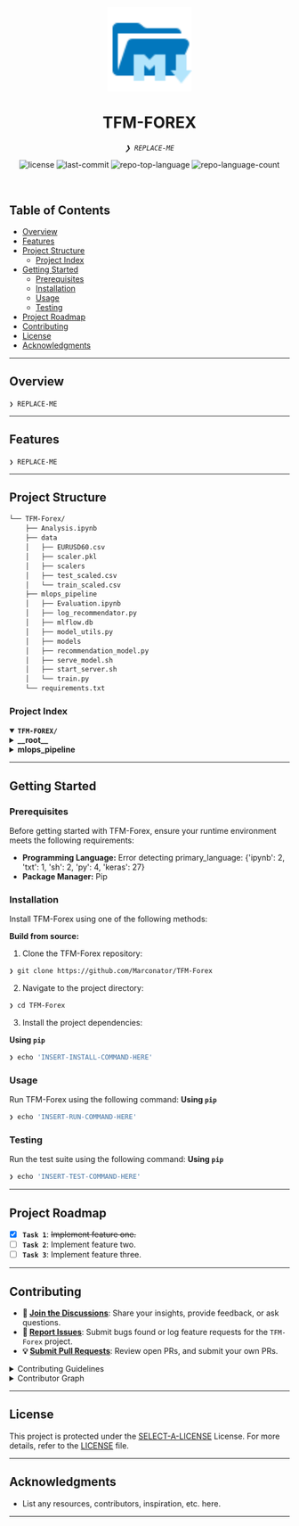 <p align="center">
    <img src="https://raw.githubusercontent.com/PKief/vscode-material-icon-theme/ec559a9f6bfd399b82bb44393651661b08aaf7ba/icons/folder-markdown-open.svg" align="center" width="30%">
</p>
<p align="center"><h1 align="center">TFM-FOREX</h1></p>
<p align="center">
	<em><code>❯ REPLACE-ME</code></em>
</p>
<p align="center">
	<img src="https://img.shields.io/github/license/Marconator/TFM-Forex?style=default&logo=opensourceinitiative&logoColor=white&color=0080ff" alt="license">
	<img src="https://img.shields.io/github/last-commit/Marconator/TFM-Forex?style=default&logo=git&logoColor=white&color=0080ff" alt="last-commit">
	<img src="https://img.shields.io/github/languages/top/Marconator/TFM-Forex?style=default&color=0080ff" alt="repo-top-language">
	<img src="https://img.shields.io/github/languages/count/Marconator/TFM-Forex?style=default&color=0080ff" alt="repo-language-count">
</p>
<p align="center"><!-- default option, no dependency badges. -->
</p>
<p align="center">
	<!-- default option, no dependency badges. -->
</p>
<br>

##  Table of Contents

- [ Overview](#-overview)
- [ Features](#-features)
- [ Project Structure](#-project-structure)
  - [ Project Index](#-project-index)
- [ Getting Started](#-getting-started)
  - [ Prerequisites](#-prerequisites)
  - [ Installation](#-installation)
  - [ Usage](#-usage)
  - [ Testing](#-testing)
- [ Project Roadmap](#-project-roadmap)
- [ Contributing](#-contributing)
- [ License](#-license)
- [ Acknowledgments](#-acknowledgments)

---

##  Overview

<code>❯ REPLACE-ME</code>

---

##  Features

<code>❯ REPLACE-ME</code>

---

##  Project Structure

```sh
└── TFM-Forex/
    ├── Analysis.ipynb
    ├── data
    │   ├── EURUSD60.csv
    │   ├── scaler.pkl
    │   ├── scalers
    │   ├── test_scaled.csv
    │   └── train_scaled.csv
    ├── mlops_pipeline
    │   ├── Evaluation.ipynb
    │   ├── log_recommendator.py
    │   ├── mlflow.db
    │   ├── model_utils.py
    │   ├── models
    │   ├── recommendation_model.py
    │   ├── serve_model.sh
    │   ├── start_server.sh
    │   └── train.py
    └── requirements.txt
```


###  Project Index
<details open>
	<summary><b><code>TFM-FOREX/</code></b></summary>
	<details> <!-- __root__ Submodule -->
		<summary><b>__root__</b></summary>
		<blockquote>
			<table>
			<tr>
				<td><b><a href='https://github.com/Marconator/TFM-Forex/blob/master/Analysis.ipynb'>Analysis.ipynb</a></b></td>
				<td><code>❯ REPLACE-ME</code></td>
			</tr>
			<tr>
				<td><b><a href='https://github.com/Marconator/TFM-Forex/blob/master/requirements.txt'>requirements.txt</a></b></td>
				<td><code>❯ REPLACE-ME</code></td>
			</tr>
			</table>
		</blockquote>
	</details>
	<details> <!-- mlops_pipeline Submodule -->
		<summary><b>mlops_pipeline</b></summary>
		<blockquote>
			<table>
			<tr>
				<td><b><a href='https://github.com/Marconator/TFM-Forex/blob/master/mlops_pipeline/serve_model.sh'>serve_model.sh</a></b></td>
				<td><code>❯ REPLACE-ME</code></td>
			</tr>
			<tr>
				<td><b><a href='https://github.com/Marconator/TFM-Forex/blob/master/mlops_pipeline/log_recommendator.py'>log_recommendator.py</a></b></td>
				<td><code>❯ REPLACE-ME</code></td>
			</tr>
			<tr>
				<td><b><a href='https://github.com/Marconator/TFM-Forex/blob/master/mlops_pipeline/model_utils.py'>model_utils.py</a></b></td>
				<td><code>❯ REPLACE-ME</code></td>
			</tr>
			<tr>
				<td><b><a href='https://github.com/Marconator/TFM-Forex/blob/master/mlops_pipeline/Evaluation.ipynb'>Evaluation.ipynb</a></b></td>
				<td><code>❯ REPLACE-ME</code></td>
			</tr>
			<tr>
				<td><b><a href='https://github.com/Marconator/TFM-Forex/blob/master/mlops_pipeline/start_server.sh'>start_server.sh</a></b></td>
				<td><code>❯ REPLACE-ME</code></td>
			</tr>
			<tr>
				<td><b><a href='https://github.com/Marconator/TFM-Forex/blob/master/mlops_pipeline/recommendation_model.py'>recommendation_model.py</a></b></td>
				<td><code>❯ REPLACE-ME</code></td>
			</tr>
			<tr>
				<td><b><a href='https://github.com/Marconator/TFM-Forex/blob/master/mlops_pipeline/train.py'>train.py</a></b></td>
				<td><code>❯ REPLACE-ME</code></td>
			</tr>
			</table>
			<details>
				<summary><b>models</b></summary>
				<blockquote>
					<table>
					<tr>
						<td><b><a href='https://github.com/Marconator/TFM-Forex/blob/master/mlops_pipeline/models/model_9.keras'>model_9.keras</a></b></td>
						<td><code>❯ REPLACE-ME</code></td>
					</tr>
					<tr>
						<td><b><a href='https://github.com/Marconator/TFM-Forex/blob/master/mlops_pipeline/models/model_22.keras'>model_22.keras</a></b></td>
						<td><code>❯ REPLACE-ME</code></td>
					</tr>
					<tr>
						<td><b><a href='https://github.com/Marconator/TFM-Forex/blob/master/mlops_pipeline/models/model_11.keras'>model_11.keras</a></b></td>
						<td><code>❯ REPLACE-ME</code></td>
					</tr>
					<tr>
						<td><b><a href='https://github.com/Marconator/TFM-Forex/blob/master/mlops_pipeline/models/model_7.keras'>model_7.keras</a></b></td>
						<td><code>❯ REPLACE-ME</code></td>
					</tr>
					<tr>
						<td><b><a href='https://github.com/Marconator/TFM-Forex/blob/master/mlops_pipeline/models/model_20.keras'>model_20.keras</a></b></td>
						<td><code>❯ REPLACE-ME</code></td>
					</tr>
					<tr>
						<td><b><a href='https://github.com/Marconator/TFM-Forex/blob/master/mlops_pipeline/models/model_6.keras'>model_6.keras</a></b></td>
						<td><code>❯ REPLACE-ME</code></td>
					</tr>
					<tr>
						<td><b><a href='https://github.com/Marconator/TFM-Forex/blob/master/mlops_pipeline/models/model_14.keras'>model_14.keras</a></b></td>
						<td><code>❯ REPLACE-ME</code></td>
					</tr>
					<tr>
						<td><b><a href='https://github.com/Marconator/TFM-Forex/blob/master/mlops_pipeline/models/model_4.keras'>model_4.keras</a></b></td>
						<td><code>❯ REPLACE-ME</code></td>
					</tr>
					<tr>
						<td><b><a href='https://github.com/Marconator/TFM-Forex/blob/master/mlops_pipeline/models/model_25.keras'>model_25.keras</a></b></td>
						<td><code>❯ REPLACE-ME</code></td>
					</tr>
					<tr>
						<td><b><a href='https://github.com/Marconator/TFM-Forex/blob/master/mlops_pipeline/models/model_24.keras'>model_24.keras</a></b></td>
						<td><code>❯ REPLACE-ME</code></td>
					</tr>
					<tr>
						<td><b><a href='https://github.com/Marconator/TFM-Forex/blob/master/mlops_pipeline/models/model_8.keras'>model_8.keras</a></b></td>
						<td><code>❯ REPLACE-ME</code></td>
					</tr>
					<tr>
						<td><b><a href='https://github.com/Marconator/TFM-Forex/blob/master/mlops_pipeline/models/model_23.keras'>model_23.keras</a></b></td>
						<td><code>❯ REPLACE-ME</code></td>
					</tr>
					<tr>
						<td><b><a href='https://github.com/Marconator/TFM-Forex/blob/master/mlops_pipeline/models/model_19.keras'>model_19.keras</a></b></td>
						<td><code>❯ REPLACE-ME</code></td>
					</tr>
					<tr>
						<td><b><a href='https://github.com/Marconator/TFM-Forex/blob/master/mlops_pipeline/models/model_15.keras'>model_15.keras</a></b></td>
						<td><code>❯ REPLACE-ME</code></td>
					</tr>
					<tr>
						<td><b><a href='https://github.com/Marconator/TFM-Forex/blob/master/mlops_pipeline/models/model_12.keras'>model_12.keras</a></b></td>
						<td><code>❯ REPLACE-ME</code></td>
					</tr>
					<tr>
						<td><b><a href='https://github.com/Marconator/TFM-Forex/blob/master/mlops_pipeline/models/model_21.keras'>model_21.keras</a></b></td>
						<td><code>❯ REPLACE-ME</code></td>
					</tr>
					<tr>
						<td><b><a href='https://github.com/Marconator/TFM-Forex/blob/master/mlops_pipeline/models/model_1.keras'>model_1.keras</a></b></td>
						<td><code>❯ REPLACE-ME</code></td>
					</tr>
					<tr>
						<td><b><a href='https://github.com/Marconator/TFM-Forex/blob/master/mlops_pipeline/models/model_18.keras'>model_18.keras</a></b></td>
						<td><code>❯ REPLACE-ME</code></td>
					</tr>
					<tr>
						<td><b><a href='https://github.com/Marconator/TFM-Forex/blob/master/mlops_pipeline/models/model_17.keras'>model_17.keras</a></b></td>
						<td><code>❯ REPLACE-ME</code></td>
					</tr>
					<tr>
						<td><b><a href='https://github.com/Marconator/TFM-Forex/blob/master/mlops_pipeline/models/model_2.keras'>model_2.keras</a></b></td>
						<td><code>❯ REPLACE-ME</code></td>
					</tr>
					<tr>
						<td><b><a href='https://github.com/Marconator/TFM-Forex/blob/master/mlops_pipeline/models/model_26.keras'>model_26.keras</a></b></td>
						<td><code>❯ REPLACE-ME</code></td>
					</tr>
					<tr>
						<td><b><a href='https://github.com/Marconator/TFM-Forex/blob/master/mlops_pipeline/models/model_10.keras'>model_10.keras</a></b></td>
						<td><code>❯ REPLACE-ME</code></td>
					</tr>
					<tr>
						<td><b><a href='https://github.com/Marconator/TFM-Forex/blob/master/mlops_pipeline/models/model_13.keras'>model_13.keras</a></b></td>
						<td><code>❯ REPLACE-ME</code></td>
					</tr>
					<tr>
						<td><b><a href='https://github.com/Marconator/TFM-Forex/blob/master/mlops_pipeline/models/model_5.keras'>model_5.keras</a></b></td>
						<td><code>❯ REPLACE-ME</code></td>
					</tr>
					<tr>
						<td><b><a href='https://github.com/Marconator/TFM-Forex/blob/master/mlops_pipeline/models/model_27.keras'>model_27.keras</a></b></td>
						<td><code>❯ REPLACE-ME</code></td>
					</tr>
					<tr>
						<td><b><a href='https://github.com/Marconator/TFM-Forex/blob/master/mlops_pipeline/models/model_3.keras'>model_3.keras</a></b></td>
						<td><code>❯ REPLACE-ME</code></td>
					</tr>
					<tr>
						<td><b><a href='https://github.com/Marconator/TFM-Forex/blob/master/mlops_pipeline/models/model_16.keras'>model_16.keras</a></b></td>
						<td><code>❯ REPLACE-ME</code></td>
					</tr>
					</table>
				</blockquote>
			</details>
		</blockquote>
	</details>
</details>

---
##  Getting Started

###  Prerequisites

Before getting started with TFM-Forex, ensure your runtime environment meets the following requirements:

- **Programming Language:** Error detecting primary_language: {'ipynb': 2, 'txt': 1, 'sh': 2, 'py': 4, 'keras': 27}
- **Package Manager:** Pip


###  Installation

Install TFM-Forex using one of the following methods:

**Build from source:**

1. Clone the TFM-Forex repository:
```sh
❯ git clone https://github.com/Marconator/TFM-Forex
```

2. Navigate to the project directory:
```sh
❯ cd TFM-Forex
```

3. Install the project dependencies:


**Using `pip`** &nbsp; [<img align="center" src="" />]()

```sh
❯ echo 'INSERT-INSTALL-COMMAND-HERE'
```




###  Usage
Run TFM-Forex using the following command:
**Using `pip`** &nbsp; [<img align="center" src="" />]()

```sh
❯ echo 'INSERT-RUN-COMMAND-HERE'
```


###  Testing
Run the test suite using the following command:
**Using `pip`** &nbsp; [<img align="center" src="" />]()

```sh
❯ echo 'INSERT-TEST-COMMAND-HERE'
```


---
##  Project Roadmap

- [X] **`Task 1`**: <strike>Implement feature one.</strike>
- [ ] **`Task 2`**: Implement feature two.
- [ ] **`Task 3`**: Implement feature three.

---

##  Contributing

- **💬 [Join the Discussions](https://github.com/Marconator/TFM-Forex/discussions)**: Share your insights, provide feedback, or ask questions.
- **🐛 [Report Issues](https://github.com/Marconator/TFM-Forex/issues)**: Submit bugs found or log feature requests for the `TFM-Forex` project.
- **💡 [Submit Pull Requests](https://github.com/Marconator/TFM-Forex/blob/main/CONTRIBUTING.md)**: Review open PRs, and submit your own PRs.

<details closed>
<summary>Contributing Guidelines</summary>

1. **Fork the Repository**: Start by forking the project repository to your github account.
2. **Clone Locally**: Clone the forked repository to your local machine using a git client.
   ```sh
   git clone https://github.com/Marconator/TFM-Forex
   ```
3. **Create a New Branch**: Always work on a new branch, giving it a descriptive name.
   ```sh
   git checkout -b new-feature-x
   ```
4. **Make Your Changes**: Develop and test your changes locally.
5. **Commit Your Changes**: Commit with a clear message describing your updates.
   ```sh
   git commit -m 'Implemented new feature x.'
   ```
6. **Push to github**: Push the changes to your forked repository.
   ```sh
   git push origin new-feature-x
   ```
7. **Submit a Pull Request**: Create a PR against the original project repository. Clearly describe the changes and their motivations.
8. **Review**: Once your PR is reviewed and approved, it will be merged into the main branch. Congratulations on your contribution!
</details>

<details closed>
<summary>Contributor Graph</summary>
<br>
<p align="left">
   <a href="https://github.com{/Marconator/TFM-Forex/}graphs/contributors">
      <img src="https://contrib.rocks/image?repo=Marconator/TFM-Forex">
   </a>
</p>
</details>

---

##  License

This project is protected under the [SELECT-A-LICENSE](https://choosealicense.com/licenses) License. For more details, refer to the [LICENSE](https://choosealicense.com/licenses/) file.

---

##  Acknowledgments

- List any resources, contributors, inspiration, etc. here.

---
